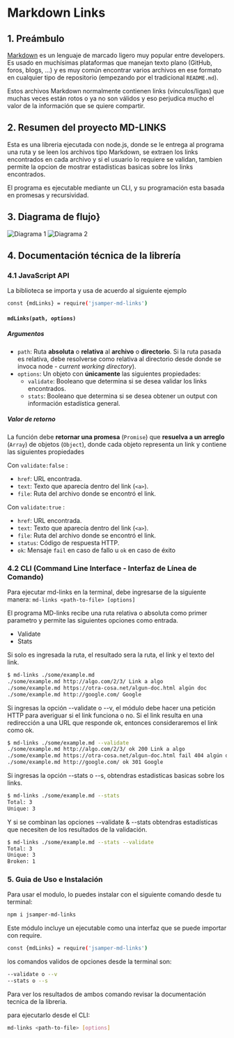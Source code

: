 # Markdown Links
## 1. Preámbulo
[Markdown](https://es.wikipedia.org/wiki/Markdown) es un lenguaje de marcado
ligero muy popular entre developers. Es usado en muchísimas plataformas que
manejan texto plano (GitHub, foros, blogs, ...) y es muy común
encontrar varios archivos en ese formato en cualquier tipo de repositorio
(empezando por el tradicional `README.md`).

Estos archivos Markdown normalmente contienen links (vínculos/ligas) que muchas veces están rotos o ya no son válidos y eso perjudica mucho el valor de la información que se quiere compartir. 

## 2. Resumen del proyecto MD-LINKS
Esta es una libreria ejecutada con node.js, donde se le entrega al programa una ruta y se leen los archivos tipo Markdown, se extraen los links encontrados en cada archivo y si el usuario lo requiere se validan, tambien permite la opcion de mostrar estadisticas basicas sobre los links encontrados.

El programa es ejecutable mediante un CLI, y su programación esta basada en promesas y recursividad.

## 3. Diagrama de flujo}
![Diagrama 1](https://github.com/jeniferSamper/BOG005-md-links/blob/main/Images/diagrama%201.png)
![Diagrama 2](https://github.com/jeniferSamper/BOG005-md-links/blob/main/Images/diagrama%202.png)

## 4. Documentación técnica de la librería
### 4.1 JavaScript API
La biblioteca se importa y usa de acuerdo al siguiente ejemplo
```sh
const {mdLinks} = require('jsamper-md-links')
```

#### `mdLinks(path, options)`

##### Argumentos

* `path`: Ruta **absoluta** o **relativa** al **archivo** o **directorio**.
Si la ruta pasada es relativa, debe resolverse como relativa al directorio
desde donde se invoca node - _current working directory_).
* `options`: Un objeto con **únicamente** las siguientes propiedades:
  - `validate`: Booleano que determina si se desea validar los links
    encontrados.
  - `stats`: Booleano que determina si se desea obtener un output
    con información estadística general.

##### Valor de retorno

La función debe **retornar una promesa** (`Promise`) que **resuelva a un arreglo**
(`Array`) de objetos (`Object`), donde cada objeto representa un link y contiene
las siguientes propiedades

Con `validate:false` :

* `href`: URL encontrada.
* `text`: Texto que aparecía dentro del link (`<a>`).
* `file`: Ruta del archivo donde se encontró el link.

Con `validate:true` :

* `href`: URL encontrada.
* `text`: Texto que aparecía dentro del link (`<a>`).
* `file`: Ruta del archivo donde se encontró el link.
* `status`: Código de respuesta HTTP.
* `ok`: Mensaje `fail` en caso de fallo u `ok` en caso de éxito


### 4.2 CLI (Command Line Interface - Interfaz de Línea de Comando)
Para ejecutar md-links en la terminal, debe ingresarse de la siguiente manera:
`md-links <path-to-file> [options]`

El programa MD-links recibe una ruta relativa o absoluta como primer parametro y permite las siguientes opciones como entrada.
- Validate
- Stats

Si solo es ingresada la ruta, el resultado sera la ruta, el link y el texto del link.
```sh
$ md-links ./some/example.md
./some/example.md http://algo.com/2/3/ Link a algo
./some/example.md https://otra-cosa.net/algun-doc.html algún doc
./some/example.md http://google.com/ Google
```

Si ingresas la opción --validate o --v, el módulo debe hacer una petición HTTP para averiguar si el link funciona o no. Si el link resulta en una redirección a una URL que responde ok, entonces consideraremos el link como ok.

```sh
$ md-links ./some/example.md --validate
./some/example.md http://algo.com/2/3/ ok 200 Link a algo
./some/example.md https://otra-cosa.net/algun-doc.html fail 404 algún doc
./some/example.md http://google.com/ ok 301 Google
```
Si ingresas la opción --stats o --s, obtendras estadisticas basicas sobre los links.
```sh
$ md-links ./some/example.md --stats
Total: 3
Unique: 3
```

Y si se combinan las opciones --validate & --stats obtendras estadísticas que necesiten de los resultados de la validación.
```sh
$ md-links ./some/example.md --stats --validate
Total: 3
Unique: 3
Broken: 1
```
### 5. Guia de Uso e Instalación 
Para usar el modulo, lo puedes instalar con el siguiente comando desde tu terminal: 
```sh
npm i jsamper-md-links
```
Este módulo incluye un ejecutable como una interfaz que se puede importar con require.
```sh
const {mdLinks} = require('jsamper-md-links')
```
los comandos validos de opciones desde la terminal son:
```sh
--validate o --v
--stats o --s
```
Para ver los resultados de ambos comando revisar la documentación tecnica de la libreria.

para ejecutarlo desde el CLI:
```sh
md-links <path-to-file> [options]
```